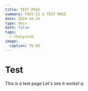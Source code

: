```yaml
---
title: TEST PAGE
summary: THIS IS A TEST PAGE
date: 2024-10-24
type: docs
math: false
tags:
  - thesystem
image:
  caption: TO DO
---
```


# Test

This is a test page
Let's see it works! q